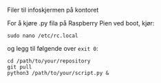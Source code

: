 Filer til infoskjermen på kontoret


For å kjøre .py fila på Raspberry Pien ved boot, kjør:

````
sudo nano /etc/rc.local
````

og legg til følgende over `exit 0`:

````
cd /path/to/your/repository
git pull
python3 /path/to/your/script.py &
````
